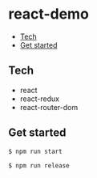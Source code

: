 # react-demo

[TOC]: # " "

- [Tech](#tech)
- [Get started](#get-started)


## Tech
- react
- react-redux
- react-router-dom

## Get started

```bash
$ npm run start

$ npm run release

```
